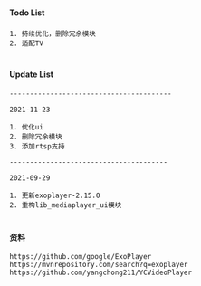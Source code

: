 #
#### Todo List
```
1. 持续优化，删除冗余模块
2. 适配TV
```

#
#### Update List
```
----------------------------------------

2021-11-23

1. 优化ui
2. 删除冗余模块
3. 添加rtsp支持

---------------------------------------

2021-09-29

1. 更新exoplayer-2.15.0
2. 重构lib_mediaplayer_ui模块
```
#
#### 资料
```
https://github.com/google/ExoPlayer
https://mvnrepository.com/search?q=exoplayer
https://github.com/yangchong211/YCVideoPlayer
```
